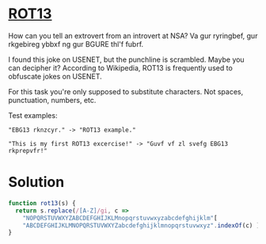 # [ROT13](https://www.codewars.com/kata/52223df9e8f98c7aa7000062/javascript)

How can you tell an extrovert from an introvert at NSA?
Va gur ryringbef, gur rkgebireg ybbxf ng gur BGURE thl'f fubrf.

I found this joke on USENET, but the punchline is scrambled. Maybe you can decipher it?
According to Wikipedia, ROT13 is frequently used to obfuscate jokes on USENET.

For this task you're only supposed to substitute characters. Not spaces, punctuation, numbers, etc.

Test examples:
```
"EBG13 rknzcyr." -> "ROT13 example."

"This is my first ROT13 excercise!" -> "Guvf vf zl svefg EBG13 rkprepvfr!"
```

# Solution 

```javascript
function rot13(s) {
  return s.replace(/[A-Z]/gi, c =>
    "NOPQRSTUVWXYZABCDEFGHIJKLMnopqrstuvwxyzabcdefghijklm"[
    "ABCDEFGHIJKLMNOPQRSTUVWXYZabcdefghijklmnopqrstuvwxyz".indexOf(c) ] )
}

```
